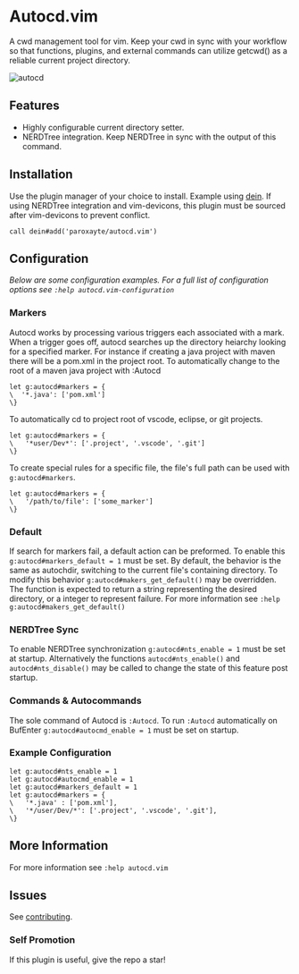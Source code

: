# Autocd.vim

A cwd management tool for vim.
Keep your cwd in sync with your workflow so that functions, plugins, and external commands can
utilize getcwd() as a reliable current project directory.

![](./.github/preview.gif?raw=true "autocd")

## Features

* Highly configurable current directory setter.
* NERDTree integration. Keep NERDTree in sync with the output of this command.

## Installation

Use the plugin manager of your choice to install. Example using [dein](https://github.com/Shougo/dein.vim). If using NERDTree integration and vim-devicons, this plugin must be sourced after vim-devicons to prevent conflict.

```vim
call dein#add('paroxayte/autocd.vim')
```

## Configuration
*Below are some configuration examples. For a full list of configuration options see `:help autocd.vim-configuration`*

### Markers
Autocd works by processing various triggers each associated with a mark. When a trigger goes off,
autocd searches up the directory heiarchy looking for a specified marker. For instance if creating a
java project with maven there will be a pom.xml in the project root. To automatically change to the
root of a maven java project with :Autocd 

```vim
let g:autocd#markers = {
\  '*.java': ['pom.xml']
\}
```

To automatically cd to project root of vscode, eclipse, or git projects.

```vim
let g:autocd#markers = { 
\   '*user/Dev*': ['.project', '.vscode', '.git']
\}
```
To create special rules for a specific file, the file's full path can be used with 
`g:autocd#markers`.

```vim
let g:autocd#markers = { 
\   '/path/to/file': ['some_marker']
\}
```

### Default
If search for markers fail, a default action can be preformed. To enable this
`g:autocd#markers_default = 1` must be set. By default, the behavior is the same as autochdir,
switching to the current file's containing directory. To modify this behavior
`g:autocd#makers_get_default()` may be overridden. The function is expected to return a string
representing the desired directory, or a integer to represent failure. For more information see `:help g:autocd#makers_get_default()`

### NERDTree Sync
To enable NERDTree synchronization `g:autocd#nts_enable = 1` must be set at startup. Alternatively
the functions `autocd#nts_enable()` and `autocd#nts_disable()` may be called to change the state of
this feature post startup.

### Commands & Autocommands
The sole command of Autocd is `:Autocd`. To run `:Autocd` automatically on BufEnter `g:autocd#autocmd_enable = 1` must be set on startup.

### Example Configuration
```vim
let g:autocd#nts_enable = 1
let g:autocd#autocmd_enable = 1
let g:autocd#markers_default = 1
let g:autocd#markers = { 
\   '*.java' : ['pom.xml'],
\   '*/user/Dev/*': ['.project', '.vscode', '.git'],
\}
```

## More Information 
For more information see `:help autocd.vim`

## Issues
See [contributing](.github/CONTRIBUTING.md).

### Self Promotion
If this plugin is useful, give the repo a star!
